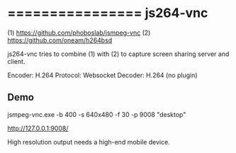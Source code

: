 ================ 
js264-vnc
================
 
(1) https://github.com/phoboslab/jsmpeg-vnc
(2) https://github.com/oneam/h264bsd
 
js264-vnc tries to combine (1) with (2) to capture screen sharing server and client.

Encoder: H.264
Protocol: Websocket 
Decoder: H.264 (no plugin)  
 
##  Demo

jsmpeg-vnc.exe -b 400 -s 640x480 -f 30 -p 9008 "desktop"

http://127.0.0.1:9008/

High resolution output needs a high-end mobile device.     
	

	
	

	
	


 